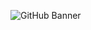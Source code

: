 
![GitHub Banner](https://github.com/khairul-islam-k/khairul-islam-k/blob/main/Abstract%20Technology%20Profile%20LinkedIn%20Banner.pngBanner%20Image:%20A%20visually%20appealing%20banner%20image%20at%20the%20top.%20Name%20&%20Designation:%20Clearly%20mention%20your%20full%20name%20and%20professional%20designation%20(e.g.,%20Frontend%20Developer,%20Web%20Developer,%20Full%20Stack%20Developer,%20etc.).%20About%20Me%20Section:%20Write%20a%20short%20introduction%20about%20yourself%20in%203-4%20lines.%20Current%20Activities:%20Include%20a%20bullet-point%20list%20of%20your%20latest%20activities,%20such%20as:%20I%20am%20exploring%20Next.js.%20I%E2%80%99m%20working%20on%20a%20tourism%20website.%20Skills%20Section:%20Use%20icons%20to%20visually%20represent%20your%20skills%20instead%20of%20just%20bullet%20points.%20Categorize%20skills%20if%20necessary%20(e.g.,%20Frontend,%20Backend,%20DevOps,%20Tools).%20Social%20Links:%20Add%20relevant%20social%20media%20and%20professional%20links%20(e.g.,%20GitHub,%20LinkedIn,%20Twitter).%20Do%20not%20include%20Instagram,%20Snapchat,%20TikTok,%20etc.%20Relevant%20GitHub%20Stats:%20Display%20contribution%20statistics%20like:%20Example:%20Number%20of%20contributions%20Languages%20used%20Streak%20data)
